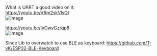 What is UART a good video on it:  
https://youtu.be/V6m2skVlsQI    
![image](https://user-images.githubusercontent.com/20149493/177016558-ab0b1dcd-b233-46fa-a0e3-025e3a47420a.png)

https://youtu.be/IyGwvGzrqp8  
![image](https://user-images.githubusercontent.com/20149493/177016603-008cb151-3cc2-42e3-968f-035dac05c74b.png)



Since Lib to overwatch to use BLE as keyboard: 
https://github.com/T-vK/ESP32-BLE-Keyboard
